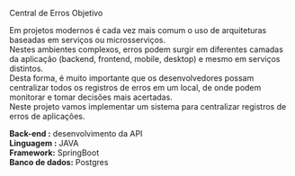 Central de Erros
Objetivo

Em projetos modernos é cada vez mais comum o uso de arquiteturas baseadas em serviços ou microsserviços. <br/>
Nestes ambientes complexos, erros podem surgir em diferentes camadas da aplicação (backend, frontend, mobile, desktop) 
e mesmo em serviços distintos. <br/>
Desta forma, é muito importante que os desenvolvedores possam centralizar todos os registros de erros em um local,
de onde podem monitorar e tomar decisões mais acertadas. <br/>
Neste projeto vamos implementar um sistema para centralizar registros de erros de aplicações.

<strong>Back-end :</strong> desenvolvimento da API<br/>
<strong>Linguagem :</strong> JAVA<br/>
<strong>Framework:</strong> SpringBoot<br/>
<strong>Banco de dados:</strong> Postgres
